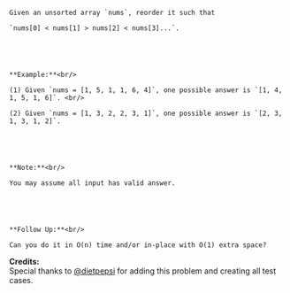 

    Given an unsorted array `nums`, reorder it such that
    `nums[0] < nums[1] > nums[2] < nums[3]...`.



    **Example:**<br/>
    (1) Given `nums = [1, 5, 1, 1, 6, 4]`, one possible answer is `[1, 4, 1, 5, 1, 6]`. <br/>
    (2) Given `nums = [1, 3, 2, 2, 3, 1]`, one possible answer is `[2, 3, 1, 3, 1, 2]`.



    **Note:**<br/>
    You may assume all input has valid answer.



    **Follow Up:**<br/>
    Can you do it in O(n) time and/or in-place with O(1) extra space?


**Credits:**<br />Special thanks to [@dietpepsi](https://leetcode.com/discuss/user/dietpepsi) for adding this problem and creating all test cases.
